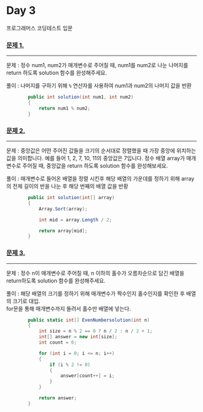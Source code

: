 # Day 3
프로그래머스 코딩테스트 입문

### [문제 1.](https://school.programmers.co.kr/learn/courses/30/lessons/120810)
---
문제 : 정수 num1, num2가 매개변수로 주어질 때, num1를 num2로 나눈 나머지를 return 하도록 solution 함수를 완성해주세요.

풀이 : 나머지를 구하기 위해 `%` 연산자를 사용하여 num1과 num2의 나머지 값을 반환
```cs
        public int solution(int num1, int num2)
        {
            return num1 % num2;
        }
```

### [문제 2.](https://school.programmers.co.kr/learn/courses/30/lessons/120811)
---
문제 : 중앙값은 어떤 주어진 값들을 크기의 순서대로 정렬했을 때 가장 중앙에 위치하는 값을 의미합니다. 예를 들어 1, 2, 7, 10, 11의 중앙값은 7입니다. 정수 배열 array가 매개변수로 주어질 때, 중앙값을 return 하도록 solution 함수를 완성해보세요.

풀이 : 매개변수로 들어온 배열을 정렬 시킨후 해당 배열의 가운데를 정하기 위해 array의 전체 길이의 반을 나눈 후 해당 번째의 배열 값을 반황

```cs
        public int solution(int[] array)
        {
            Array.Sort(array);

            int mid = array.Length / 2;

            return array[mid];
        }
```

### [문제 3.](https://school.programmers.co.kr/learn/courses/30/lessons/120813)
---
문제 : 정수 n이 매개변수로 주어질 때, n 이하의 홀수가 오름차순으로 담긴 배열을 return하도록 solution 함수를 완성해주세요.

풀이 : 해당 배열의 크기를 정하기 위해 매개변수가 짝수인지 홀수인지를 확인한 후 배열의 크기로 대입.  
for문을 통해 매개변수까지 돌려서 홀수만 배열에 넣는다.
```cs
        public static int[] EvenNumbersolution(int n)
        {
            int size = n % 2 == 0 ? n / 2 : n / 2 + 1;
            int[] answer = new int[size];
            int count = 0;

            for (int i = 0; i <= n; i++)
            {
                if (i % 2 != 0)
                {
                    answer[count++] = i;
                }                  
            }

            return answer;
        }
```